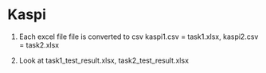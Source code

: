# Kaspi
1. Each excel file file is converted to csv 
kaspi1.csv = task1.xlsx, kaspi2.csv = task2.xlsx

2. Look at task1_test_result.xlsx, task2_test_result.xlsx
